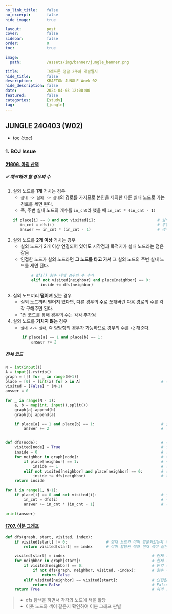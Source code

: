 ```yaml
---
no_link_title:    false
no_excerpt:       false
hide_image:       true

layout:           post
cover:            false
sidebar:          false
order:            0      
toc:              true

image:
  path:           /assets/img/banner/jungle_banner.png

title:            크래프톤 정글 2주차 개발일지
hide_title:       false
description:      KRAFTON JUNGLE Week 02
hide_description: false
date:             2024-04-03 12:00:00
featured:         false
categories:       [study]
tag:              [jungle]
---
```


## JUNGLE 240403 (W02)

* toc
{:toc}

### 1. BOJ Issue
#### [21606. 아침 산책](https://www.acmicpc.net/problem/21606)
##### ✔ 체크해야 할 경우의 수
1. 실외 노드를 **1개** 거치는 경우
   - `실내 -> 실외 -> 실내`의 경로를 가지므로 본인을 제외한 다른 실내 노드로 가는 경로를 세면 된다.
   - 즉, 주변 실내 노드의 개수를 `in_cnt`라 했을 때 `in_cnt * (in_cnt - 1)`
   ```python
   if place[i] == 0 and not visited[i]:                           # 실외 노드를 기준으로
      in_cnt = dfs(i)                                             # 주변 실내 노드 계산
      answer += in_cnt * (in_cnt - 1)                             # 경우의 수 추가  
   ```
2. 실외 노드를 **2개 이상** 거치는 경우
   - 실외 노드가 2개 이상 연결되어 있어도 시작점과 목적지가 실내 노드라는 점은 같음
   - 인접한 노드가 실외 노드라면 **그 노드를 타고 가서** 그 실외 노드의 주변 실내 노드를 세면 된다.
   ```python
           # dfs() 함수 내에 경우의 수 추가
           elif not visited[neighbor] and place[neighbor] == 0:        # 방문한 적 없고 해당 위치가 실외라면,
               inside += dfs(neighbor)                                 # 해당 실외 노드에서 dfs
   ```
3. 실외 노드끼리 **떨어져** 있는 경우
   - 실외 노드끼리 떨어져 있다면, 다른 경우의 수로 쪼개버린 다음 경로의 수를 각각 구해주면 된다.
   - 1번 코드를 통해 경우의 수는 각각 추가됨
4. 실외 노드를 **거치지 않는** 경우
   - `실내 <-> 실내`, 즉 양방향의 경우가 가능하므로 경우의 수를 `+2` 해준다.
   ```python
       if place[a] == 1 and place[b] == 1:                             # 둘 다 실내라면
           answer += 2                                                 # 서로 방문하는 경우 추가 (+2)
   ```
   
##### 전체 코드
```python
N = int(input())
A = input().rstrip()
graph = [[] for _ in range(N+1)]
place = [0] + [int(x) for x in A]                                   # 실내인지 실외인지 입력 받음
visited = [False] * (N+1)
answer = 0

for _ in range(N - 1):
    a, b = map(int, input().split())
    graph[a].append(b)
    graph[b].append(a)

    if place[a] == 1 and place[b] == 1:                             # 둘 다 실내라면
        answer += 2                                                 # 서로 방문하는 경우 추가 (+2)


def dfs(node):                                                      # 정점 번호
    visited[node] = True                                            # 방문 처리
    inside = 0                                                      # 실내 개수 카운트
    for neighbor in graph[node]:                                    # 이웃 노드에 대해서
        if place[neighbor] == 1:                                    # 이웃 노드가 실내라면
            inside += 1                                             # 실내 개수 +1
        elif not visited[neighbor] and place[neighbor] == 0:        # 방문한 적 없고 해당 위치가 실외라면,
            inside += dfs(neighbor)                                 # 해당 실외 노드에서 dfs
    return inside

for i in range(1, N+1):
    if place[i] == 0 and not visited[i]:                            # 실외 노드를 기준으로
        in_cnt = dfs(i)                                             # 주변 실내 노드 계산
        answer += in_cnt * (in_cnt - 1)                             # 경우의 수 추가

print(answer)
```

#### [1707. 이분 그래프](https://www.acmicpc.net/problem/1707)
```python
def dfs(graph, start, visited, index):
    if visited[start] != 0:                 # 현재 노드가 이미 방문되었는지 확인
        return visited[start] == index      # 이미 할당된 색과 현재 색이 같은지를 확인하여 이분 그래프 여부 판별

    visited[start] = index                                      # 현재 노드에 색 할당
    for neighbor in graph[start]:                               # 현재 노드와 인접한 이웃 노드에 대해
        if visited[neighbor] == 0:                              # 만약 방문한 적이 없다면
            if not dfs(graph, neighbor, visited, -index):       # 함수 재귀 호출 (현재 노드와 다른 색을 할당하여 호출)
                return False
        elif visited[neighbor] == visited[start]:               # 인접한 노드가 이미 방문되었고, 색이 현재 노드와 같다면
            return False                                        # False 반환
    return True                                                 # 위의 조건을 모두 통과하면, True 반환
```
> - dfs 탐색을 하면서 각각의 노드에 색을 할당
> - 이웃 노드와 색이 같은지 확인하여 이분 그래프 판별
